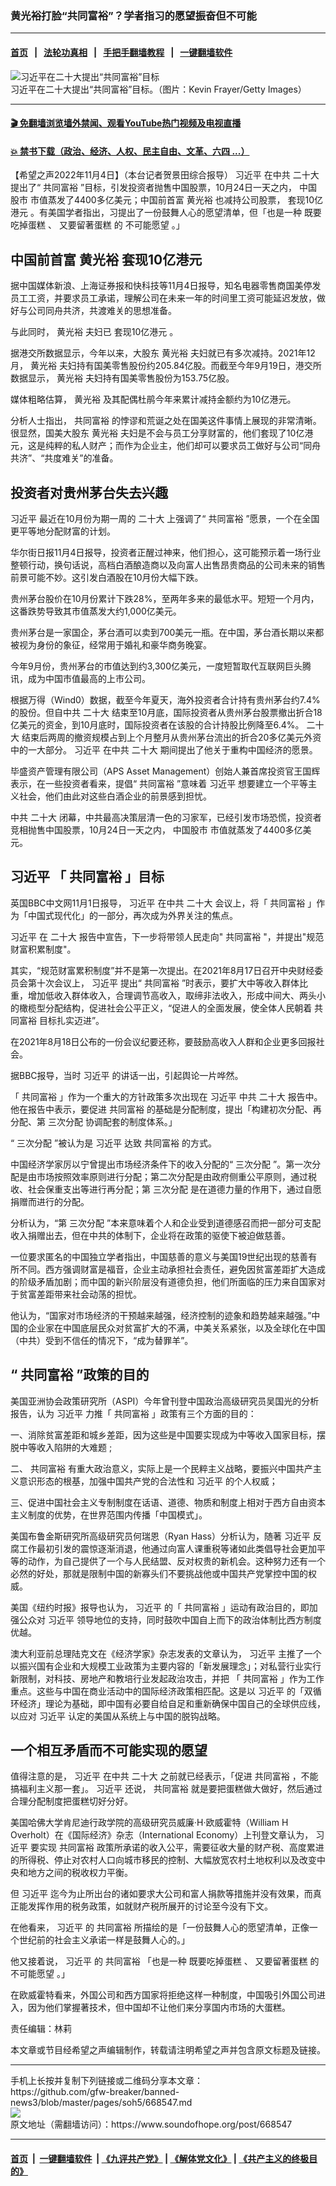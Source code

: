 ### 黄光裕打脸“共同富裕”？学者指习的愿望振奋但不可能
------------------------

#### [首页](https://github.com/gfw-breaker/banned-news3/blob/master/README.md) &nbsp;&nbsp;|&nbsp;&nbsp; [法轮功真相](https://github.com/begood0513/basic/blob/master/README.md)  &nbsp;&nbsp;|&nbsp;&nbsp; [手把手翻墙教程](https://github.com/gfw-breaker/guides/wiki)  &nbsp;&nbsp;|&nbsp;&nbsp; [一键翻墙软件](https://github.com/gfw-breaker/nogfw/blob/master/README.md)  



<div><img alt="习近平在二十大提出“共同富裕”目标" src="https://img.soundofhope.org/2022-11/gettyimages-1435820378-1667597380998.jpg"/>
<br/><figcaption class="caption">
 习近平在二十大提出“共同富裕”目标。（图片：Kevin Frayer/Getty Images）
</figcaption></div><hr/>

#### [ 🎬  免翻墙浏览墙外禁闻、观看YouTube热门视频及电视直播](https://github.com/gfw-breaker/HelloWorld)

#### [ 💥  禁书下载（政治、经济、人权、民主自由、文革、六四 ...）](https://github.com/gfw-breaker/books/blob/master/README.md)

<div><div class="Content__Wrapper sc-1bvya0-0 elmmKw article_body" itemprop="articleBody">
 <div id="post_place_1">
 </div>
 <p class="meta-top">
  <span class="meta">
   【希望之声2022年11月4日】（本台记者贺景田综合报导）
  </span>
  <ok href="/term/1063">
   习近平
  </ok>
  在中共
  <ok href="/term/294559">
   二十大
  </ok>
  提出了“
  <ok href="/term/594488">
   共同富裕
  </ok>
  ”目标，引发投资者抛售中国股票，10月24日一天之内，
  <ok href="/term/8795">
   中国股市
  </ok>
  市值蒸发了4400多亿美元；中国前首富
  <ok href="/term/37759">
   黄光裕
  </ok>
  也减持公司股票，
  <ok href="/term/803709">
   套现10亿港元
  </ok>
  。有美国学者指出，习提出了一份鼓舞人心的愿望清单，但「也是一种
  <ok href="/term/803712">
   既要吃掉蛋糕
  </ok>
  、
  <ok href="/term/803715">
   又要留著蛋糕
  </ok>
  的
  <ok href="/term/803718">
   不可能愿望
  </ok>
  。」
 </p>
 <h2>
  <strong>
   中国前首富
   <ok href="/term/37759">
    黄光裕
   </ok>
   <ok href="/term/803709">
    套现10亿港元
   </ok>
  </strong>
 </h2>
 <p>
  据中国媒体新浪、上海证券报和快科技等11月4日报导，知名电器零售商国美停发员工工资，并要求员工承诺，理解公司在未来一年的时间里工资可能延迟发放，做好与公司同舟共济，共渡难关的思想准备。
 </p>
 <p>
  与此同时，
  <ok href="/term/37759">
   黄光裕
  </ok>
  夫妇已
  <ok href="/term/803709">
   套现10亿港元
  </ok>
  。
 </p>
 <p>
  据港交所数据显示，今年以来，大股东
  <ok href="/term/37759">
   黄光裕
  </ok>
  夫妇就已有多次减持。2021年12月，
  <ok href="/term/37759">
   黄光裕
  </ok>
  夫妇持有国美零售股份约205.84亿股。而截至今年9月19日，港交所数据显示，
  <ok href="/term/37759">
   黄光裕
  </ok>
  夫妇持有国美零售股份为153.75亿股。
 </p>
 <p>
  媒体粗略估算，
  <ok href="/term/37759">
   黄光裕
  </ok>
  及其配偶杜鹃今年来累计减持金额约为10亿港元。
 </p>
 <p>
  分析人士指出，
  <ok href="/term/594488">
   共同富裕
  </ok>
  的悖谬和荒诞之处在国美这件事情上展现的非常清晰。很显然，国美大股东
  <ok href="/term/37759">
   黄光裕
  </ok>
  夫妇是不会与员工分享财富的，他们套现了10亿港元，这是纯粹的私人财产；而作为企业主，他们却可以要求员工做好与公司“同舟共济”、“共度难关”的准备。
 </p>
 <h2>
  <strong>
   投资者对贵州茅台失去兴趣
  </strong>
 </h2>
 <p>
  <ok href="/term/1063">
   习近平
  </ok>
  最近在10月份为期一周的
  <ok href="/term/294559">
   二十大
  </ok>
  上强调了“
  <ok href="/term/594488">
   共同富裕
  </ok>
  ”愿景，一个在全国更平等地分配财富的计划。
 </p>
 <p>
  华尔街日报11月4日报导，投资者正醒过神来，他们担心，这可能预示着一场行业整顿行动，换句话说，高档白酒酿造商以及向富人出售昂贵商品的公司未来的销售前景可能不妙。这引发白酒股在10月份大幅下跌。
 </p>
 <p>
  贵州茅台股价在10月份累计下跌28%，至两年多来的最低水平。短短一个月内，这番跌势导致其市值蒸发大约1,000亿美元。
 </p>
 <p>
  贵州茅台是一家国企，茅台酒可以卖到700美元一瓶。在中国，茅台酒长期以来都被视为身份的象征，经常用于婚礼和豪华商务晚宴。
 </p>
 <p>
  今年9月份，贵州茅台的市值达到约3,300亿美元，一度短暂取代互联网巨头腾讯，成为中国市值最高的上市公司。
 </p>
 <p>
  根据万得（Wind0）数据，截至今年夏天，海外投资者合计持有贵州茅台约7.4%的股份。但自中共
  <ok href="/term/294559">
   二十大
  </ok>
  结束至10月底，国际投资者从贵州茅台股票撤出折合18亿美元的资金，到10月底时，国际投资者在该股的合计持股比例降至6.4%。
  <ok href="/term/294559">
   二十大
  </ok>
  结束后两周的撤资规模占到上个月整月从贵州茅台流出的折合20多亿美元外资中的一大部分。
  <ok href="/term/1063">
   习近平
  </ok>
  在中共
  <ok href="/term/294559">
   二十大
  </ok>
  期间提出了他关于重构中国经济的愿景。
 </p>
 <p>
  毕盛资产管理有限公司（APS Asset Management）创始人兼首席投资官王国辉表示，在一些投资者看来，提倡“
  <ok href="/term/594488">
   共同富裕
  </ok>
  ”意味着
  <ok href="/term/1063">
   习近平
  </ok>
  想要建立一个平等主义社会，他们由此对这些白酒企业的前景感到担忧。
 </p>
 <p>
  中共
  <ok href="/term/294559">
   二十大
  </ok>
  闭幕，中共最高决策层清一色的习家军，已经引发市场恐慌，投资者竞相抛售中国股票，10月24日一天之内，
  <ok href="/term/8795">
   中国股市
  </ok>
  市值就蒸发了4400多亿美元。
 </p>
 <h2>
  <strong>
   <ok href="/term/1063">
    习近平
   </ok>
   「
   <ok href="/term/594488">
    共同富裕
   </ok>
   」目标
  </strong>
 </h2>
 <p>
  英国BBC中文网11月1日报导，
  <ok href="/term/1063">
   习近平
  </ok>
  在中共
  <ok href="/term/294559">
   二十大
  </ok>
  会议上，将「
  <ok href="/term/594488">
   共同富裕
  </ok>
  」作为「中国式现代化」的一部分，再次成为外界关注的焦点。
 </p>
 <p>
  <ok href="/term/1063">
   习近平
  </ok>
  在
  <ok href="/term/294559">
   二十大
  </ok>
  报告中宣告，下一步将带领人民走向"
  <ok href="/term/594488">
   共同富裕
  </ok>
  "，并提出"规范财富积累制度"。
 </p>
 <p>
  其实，“规范财富累积制度”并不是第一次提出。在2021年8月17日召开中央财经委员会第十次会议上，
  <ok href="/term/1063">
   习近平
  </ok>
  提出“
  <ok href="/term/594488">
   共同富裕
  </ok>
  ”时表示，要扩大中等收入群体比重，增加低收入群体收入，合理调节高收入，取缔非法收入，形成中间大、两头小的橄榄型分配结构，促进社会公平正义，“促进人的全面发展，使全体人民朝着
  <ok href="/term/594488">
   共同富裕
  </ok>
  目标扎实迈进”。
 </p>
 <p>
  在2021年8月18日公布的一份会议纪要还称，要鼓励高收入人群和企业更多回报社会。
 </p>
 <p>
  据BBC报导，当时
  <ok href="/term/1063">
   习近平
  </ok>
  的讲话一出，引起舆论一片哗然。
 </p>
 <p>
  「
  <ok href="/term/594488">
   共同富裕
  </ok>
  」作为一个重大的方针政策多次出现在
  <ok href="/term/1063">
   习近平
  </ok>
  中共
  <ok href="/term/294559">
   二十大
  </ok>
  报告中。他在报告中表示，要促进
  <ok href="/term/594488">
   共同富裕
  </ok>
  的基础是分配制度，提出「构建初次分配、再分配、第
  <ok href="/term/594884">
   三次分配
  </ok>
  协调配套的制度体系。」
 </p>
 <p>
  “
  <ok href="/term/594884">
   三次分配
  </ok>
  ”被认为是
  <ok href="/term/1063">
   习近平
  </ok>
  达致
  <ok href="/term/594488">
   共同富裕
  </ok>
  的方式。
 </p>
 <p>
  中国经济学家厉以宁曾提出市场经济条件下的收入分配的“
  <ok href="/term/594884">
   三次分配
  </ok>
  ”。第一次分配是由市场按照效率原则进行分配；第二次分配是由政府侧重公平原则，通过税收、社会保重支出等进行再分配；第
  <ok href="/term/594884">
   三次分配
  </ok>
  是在道德力量的作用下，通过自愿捐赠而进行的分配。
 </p>
 <p>
  分析认为，“第
  <ok href="/term/594884">
   三次分配
  </ok>
  ”本来意味着个人和企业受到道德感召而把一部分可支配收入捐赠出去，但在中共的体制下，企业将在政策的驱使下被迫做慈善。
 </p>
 <p>
  一位要求匿名的中国独立学者指出，中国慈善的意义与美国19世纪出现的慈善有所不同。西方强调财富是福音，企业主动承担社会责任，避免因贫富差距扩大造成的阶级矛盾加剧；而中国的新兴阶层没有道德负担，他们所面临的压力来自国家对于贫富差距带来社会动荡的担忧。
 </p>
 <p>
  他认为，“国家对市场经济的干预越来越强，经济控制的迹象和趋势越来越强。”中国的企业家在中国底层民众对贫富扩大的不满，中美关系紧张，以及全球化在中国（中共）受到不信任的情况下，“成为替罪羊”。
 </p>
 <h2>
  <strong>
   “
   <ok href="/term/594488">
    共同富裕
   </ok>
   ”政策的目的
  </strong>
 </h2>
 <p>
  美国亚洲协会政策研究所（ASPI）今年曾刊登中国政治高级研究员吴国光的分析报告，认为
  <ok href="/term/1063">
   习近平
  </ok>
  力推「
  <ok href="/term/594488">
   共同富裕
  </ok>
  」政策有三个方面的目的：
 </p>
 <p>
  一、消除贫富差距和城乡差距，因为这些是中国要实现成为中等收入国家目标，摆脱中等收入陷阱的大难题 ;
 </p>
 <p>
  二、
  <ok href="/term/594488">
   共同富裕
  </ok>
  有重大政治意义，实际上是一个民粹主义战略，要振兴中国共产主义意识形态的根基，加强中国共产党的合法性和
  <ok href="/term/1063">
   习近平
  </ok>
  的个人权威；
 </p>
 <p>
  三、促进中国社会主义专制制度在话语、道德、物质和制度上相对于西方自由资本主义制度的优势，在世界范围内传播「中国模式」。
 </p>
 <p>
  美国布鲁金斯研究所高级研究员何瑞恩（Ryan Hass）分析认为，随著
  <ok href="/term/1063">
   习近平
  </ok>
  反腐工作最初引发的震惊逐渐消退，他通过向富人课重税等诸如此类倡导社会更加平等的动作，为自己提供了一个与人民结盟、反对权贵的新机会。这种努力还有一个必然的好处，那就是限制中国的新寡头们不要挑战他或中国共产党掌控中国的权威。
 </p>
 <p>
  美国《纽约时报》报导也认为，
  <ok href="/term/1063">
   习近平
  </ok>
  的「
  <ok href="/term/594488">
   共同富裕
  </ok>
  」运动有政治目的，即加强公众对
  <ok href="/term/1063">
   习近平
  </ok>
  领导地位的支持，同时鼓吹中国自上而下的政治体制比西方制度优越。
 </p>
 <p>
  澳大利亚前总理陆克文在《经济学家》杂志发表的文章认为，
  <ok href="/term/1063">
   习近平
  </ok>
  主推了一个以振兴国有企业和大规模工业政策为主要内容的「新发展理念」；对私营行业实行新限制，对科技、房地产和教培行业发起政治攻击，并把 「
  <ok href="/term/594488">
   共同富裕
  </ok>
  」作为工作重点。这些与中国在商业活动中的国际经济政策相匹配。这是以
  <ok href="/term/1063">
   习近平
  </ok>
  的「双循环经济」理论为基础，即中国有必要自给自足和重新确保中国自己的全球供应线，以应对
  <ok href="/term/1063">
   习近平
  </ok>
  认定的美国从系统上与中国的脱钩战略。
 </p>
 <h2>
  <strong>
   一个相互矛盾而不可能实现的愿望
  </strong>
 </h2>
 <p>
  值得注意的是，
  <ok href="/term/1063">
   习近平
  </ok>
  在中共
  <ok href="/term/294559">
   二十大
  </ok>
  之前就已经表示，「促进
  <ok href="/term/594488">
   共同富裕
  </ok>
  ，不能搞福利主义那一套」。
  <ok href="/term/1063">
   习近平
  </ok>
  还说，
  <ok href="/term/594488">
   共同富裕
  </ok>
  就是要把蛋糕做大做好，然后通过合理分配制度把蛋糕切好分好。
 </p>
 <p>
  美国哈佛大学肯尼迪行政学院的高级研究员威廉·H·欧威霍特（William H Overholt）在《国际经济》杂志（International Economy）上刊登文章认为，
  <ok href="/term/1063">
   习近平
  </ok>
  要实现
  <ok href="/term/594488">
   共同富裕
  </ok>
  政策所承诺的收入公平，需要征收大量的财产税、高度累进的所得税、停止对农村人口向城市移民的控制、大幅放宽农村土地权利以及改变中央和地方之间的税收权力平衡。
 </p>
 <p>
  但
  <ok href="/term/1063">
   习近平
  </ok>
  迄今为止所出台的诸如要求大公司和富人捐款等措施并没有效果，而真正能发挥作用的税务政策，如就财产税所展开的讨论至今没有下文。
 </p>
 <p>
  在他看来，
  <ok href="/term/1063">
   习近平
  </ok>
  的
  <ok href="/term/594488">
   共同富裕
  </ok>
  所描绘的是「一份鼓舞人心的愿望清单，正像一个世纪前的社会主义承诺一样是鼓舞人心的。」
 </p>
 <p>
  他又接着说，
  <ok href="/term/1063">
   习近平
  </ok>
  的
  <ok href="/term/594488">
   共同富裕
  </ok>
  「也是一种
  <ok href="/term/803712">
   既要吃掉蛋糕
  </ok>
  、
  <ok href="/term/803715">
   又要留著蛋糕
  </ok>
  的
  <ok href="/term/803718">
   不可能愿望
  </ok>
  。」
 </p>
 <p>
  在欧威霍特看来，外国公司和西方国家将拒绝这样一种制度，中国吸引外国公司进入，因为他们掌握著技术，但中国却不让他们来分享国内市场的大蛋糕。
 </p>
 <p class="meta-btm">
  责任编辑：林莉
 </p>
 <p class="meta-btm">
  本文章或节目经希望之声编辑制作，转载请注明希望之声并包含原文标题及链接。
 </p>
</div>
</div>
<hr/>
手机上长按并复制下列链接或二维码分享本文章：<br/>
https://github.com/gfw-breaker/banned-news3/blob/master/pages/soh5/668547.md <br/>
<a href='https://github.com/gfw-breaker/banned-news3/blob/master/pages/soh5/668547.md'><img src='https://github.com/gfw-breaker/banned-news3/blob/master/pages/soh5/668547.md.png'/></a> <br/>
原文地址（需翻墙访问）：https://www.soundofhope.org/post/668547


------------------------
#### [首页](https://github.com/gfw-breaker/banned-news3/blob/master/README.md) &nbsp;|&nbsp; [一键翻墙软件](https://github.com/gfw-breaker/nogfw/blob/master/README.md) &nbsp;| [《九评共产党》](https://github.com/gfw-breaker/9ping.md/blob/master/README.md#九评之一评共产党是什么) | [《解体党文化》](https://github.com/gfw-breaker/jtdwh.md/blob/master/README.md) | [《共产主义的终极目的》](https://github.com/gfw-breaker/gczydzjmd.md/blob/master/README.md)


<img src='http://gfw-breaker.win/banned-news3/pages/soh5/668547.md' width='0px' height='0px'/>
